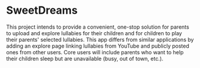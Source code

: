 # SweetDreams

This project intends to provide a convenient, one-stop solution for parents to upload and explore lullabies for their children and for children to play their parents' selected lullabies. This app differs from similar applications by adding an explore page linking lullabies from YouTube and publicly posted ones from other users. Core users will include parents who want to help their children sleep but are unavailable (busy, out of town, etc.).
